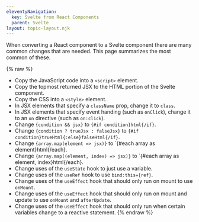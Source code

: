```yaml
---
eleventyNavigation:
  key: Svelte from React Components
  parent: Svelte
layout: topic-layout.njk
---
```


When converting a React component to a Svelte component
there are many common changes that are needed.
This page summarizes the most common of these.

{% raw %}
- Copy the JavaScript code into a `<script>` element.
- Copy the topmost returned JSX to the HTML portion of the Svelte component.
- Copy the CSS into a `<style>` element.
- In JSX elements that specify a `className` prop, change it to `class`.
- In JSX elements that specify event handing (such as `onClick`),
  change it to an `on` directive (such as `on:click`).
- Change `{condition && jsx}` to `{#if condition}html{/if}`.
- Change `{condition ? trueJsx : falseJsx}` to
 `{#if condition}trueHtml{:else}falseHtml{/if}`.
- Change `{array.map(element => jsx)}` to
  `{#each array as element}html{/each}.
- Change `{array.map((element, index) => jsx)}` to
  `{#each array as element, index}html{/each}.
- Change uses of the `useState` hook to just use a variable.
- Change uses of the `useRef` hook to use `bind:this={ref}`.
- Change uses of the `useEffect` hook that should only run
  on mount to use `onMount`.
- Change uses of the `useEffect` hook that should only run
  on mount and update to use `onMount` and `afterUpdate`.
- Change uses of the `useEffect` hook that should only run
  when certain variables change to a reactive statement.
{% endraw %}
